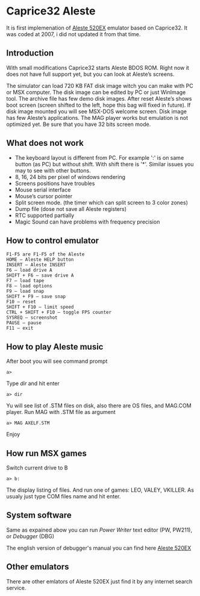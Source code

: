 # Caprice32 Aleste

It is first implemenation of [Aleste 520EX](https://github.com/hww/Aleste520EX) emulator based on Caprice32. It was coded at 2007, i did not updated it from that time. 

## Introduction

With small modifications Caprice32 starts Aleste BDOS ROM. Right now it does not have full support yet, but you can look at Aleste’s screens.

The simulator can load 720 KB FAT disk image witch you can make with PC or MSX computer. The disk image can be edited by PC or just WinImage tool. The archive file has few demo disk images. After reset Aleste’s shows boot screen (screen shifted to the left, hope this bag will fixed in future). If disk image mounted you will see MSX-DOS welcome screen. Disk image has few Aleste’s applications. The MAG player works but emulation is not optimized yet. Be sure that you have 32 bits screen mode.

## What does not work

- The keyboard layout is different from PC. For example ':' is on same button (as PC) but without shift. With shift there is '*'. Similar issues you may to see with other buttons.
- 8, 16, 24 bits per pixel of windows rendering
- Screens positions have troubles
- Mouse serial interface
- Mouse’s cursor pointer
- Split screen mode. (the timer which can split screen to 3 color zones)
- Dump file (dose not save all Aleste registers)
- RTC supported partially
- Magic Sound can have problems with frequency precision

## How to control emulator
```
F1-F5 are F1-F5 of the Aleste
HOME — Aleste HELP button
INSERT — Aleste INSERT
F6 — load drive A
SHIFT + F6 — save drive A
F7 — load tape
F8 — load options
F9 — load snap
SHIFT + F9 — save snap
F10 — reset
SHIFT + F10 — limit speed
CTRL + SHIFT + F10 — toggle FPS counter
SYSREQ — screenshot
PAUSE — pause
F11 — exit
```
## How to play Aleste music

After boot you will see command prompt

```
a>
```

Type _dir_ and hit enter

```
a> dir
```

Yu will see list of .STM files on disk, also there are OS files, and MAG.COM player. Run MAG with .STM file as argument

```
a> MAG AXELF.STM
```

Enjoy

## How run MSX games

Switch current drive to B

```
a> b:
```

The display listing of files. And run one of games: LEO, VALEY, VKILLER. As usualy just type COM files name and hit enter.

## System software 

Same as expained abow you can run _Power Writer_ text editor (PW, PW211), or _Debugger_ (DBG) 

The english version of debugger's manual you can find here [Aleste 520EX](https://github.com/hww/Aleste520EX)

## Other emulators

There are other emlators of Aleste 520EX just find it by any internet search service.
